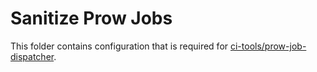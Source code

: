 # Sanitize Prow Jobs
This folder contains configuration that is required for [ci-tools/prow-job-dispatcher](https://github.com/openshift/ci-tools/tree/master/cmd/prow-job-dispatcher).
